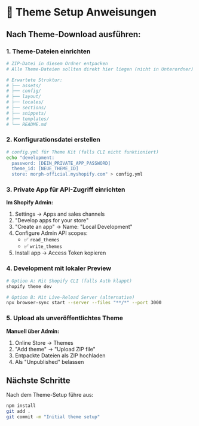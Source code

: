 # 🔧 Theme Setup Anweisungen

## Nach Theme-Download ausführen:

### 1. Theme-Dateien einrichten
```bash
# ZIP-Datei in diesem Ordner entpacken
# Alle Theme-Dateien sollten direkt hier liegen (nicht in Unterordner)

# Erwartete Struktur:
# ├── assets/
# ├── config/
# ├── layout/
# ├── locales/
# ├── sections/
# ├── snippets/
# ├── templates/
# └── README.md
```

### 2. Konfigurationsdatei erstellen
```bash
# config.yml für Theme Kit (falls CLI nicht funktioniert)
echo "development:
  password: [DEIN_PRIVATE_APP_PASSWORD]
  theme_id: [NEUE_THEME_ID]
  store: morph-official.myshopify.com" > config.yml
```

### 3. Private App für API-Zugriff einrichten

**Im Shopify Admin:**
1. Settings → Apps and sales channels
2. "Develop apps for your store" 
3. "Create an app" → Name: "Local Development"
4. Configure Admin API scopes:
   - ✅ `read_themes`
   - ✅ `write_themes`
5. Install app → Access Token kopieren

### 4. Development mit lokaler Preview

```bash
# Option A: Mit Shopify CLI (falls Auth klappt)
shopify theme dev

# Option B: Mit Live-Reload Server (alternative)
npx browser-sync start --server --files "**/*" --port 3000
```

### 5. Upload als unveröffentlichtes Theme

**Manuell über Admin:**
1. Online Store → Themes
2. "Add theme" → "Upload ZIP file"
3. Entpackte Dateien als ZIP hochladen
4. Als "Unpublished" belassen

## Nächste Schritte

Nach dem Theme-Setup führe aus:
```bash
npm install
git add .
git commit -m "Initial theme setup"
```
